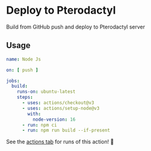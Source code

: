 # Deploy to Pterodactyl 

Build from GitHub push and deploy to Pterodactyl server


## Usage

```yaml
name: Node Js

on: [ push ]

jobs:
  build:
    runs-on: ubuntu-latest
    steps:
      - uses: actions/checkout@v3
      - uses: actions/setup-node@v3
        with:
          node-version: 16
      - run: npm ci
      - run: npm run build --if-present

```

See the [actions tab](https://github.com/actions/javascript-action/actions) for runs of this action! :rocket:
